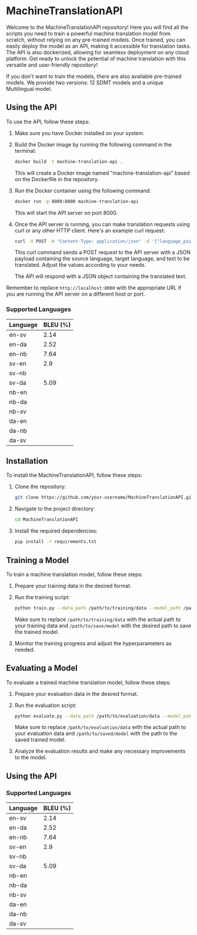 # MachineTranslationAPI

Welcome to the MachineTranslationAPI repository! Here you will find all the scripts you need to train a powerful machine translation model from scratch, without relying on any pre-trained models. Once trained, you can easily deploy the model as an API, making it accessible for translation tasks. The API is also dockerized, allowing for seamless deployment on any cloud platform. Get ready to unlock the potential of machine translation with this versatile and user-friendly repository!

If you don't want to train the models, there are also available pre-trained models. We provide two versions: 12 SDMT models and a unique Multilingual model.

## Using the API

To use the API, follow these steps:

1. Make sure you have Docker installed on your system.

2. Build the Docker image by running the following command in the terminal:

   ```bash
   docker build -t machine-translation-api .
   ```

   This will create a Docker image named "machine-translation-api" based on the Dockerfile in the repository.

3. Run the Docker container using the following command:

   ```bash
   docker run -p 8000:8000 machine-translation-api
   ```

   This will start the API server on port 8000.

4. Once the API server is running, you can make translation requests using curl or any other HTTP client. Here's an example curl request:

   ```bash
   curl -X POST -H "Content-Type: application/json" -d '{"language_pair": "en-sv", "text": "Hello, world!"}' http://localhost:8000/translate
   ```

   This curl command sends a POST request to the API server with a JSON payload containing the source language, target language, and text to be translated. Adjust the values according to your needs.

   The API will respond with a JSON object containing the translated text.

Remember to replace `http://localhost:8000` with the appropriate URL if you are running the API server on a different host or port.

### Supported Languages

| Language | BLEU (%) |
|----------|----------|
| en-sv    |   2.14   |
| en-da    |   2.52   |
| en-nb    |   7.64   |
| sv-en    |   2.9    |
| sv-nb    |          |
| sv-da    |   5.09   |
| nb-en    |          |
| nb-da    |          |
| nb-sv    |          |
| da-en    |          |
| da-nb    |          |
| da-sv    |          |

## Installation

To install the MachineTranslationAPI, follow these steps:

1. Clone the repository:

    ```bash
    git clone https://github.com/your-username/MachineTranslationAPI.git
    ```

2. Navigate to the project directory:

    ```bash
    cd MachineTranslationAPI
    ```

3. Install the required dependencies:

    ```bash
    pip install -r requirements.txt
    ```

## Training a Model

To train a machine translation model, follow these steps:

1. Prepare your training data in the desired format.

2. Run the training script:

    ```bash
    python train.py --data_path /path/to/training/data --model_path /path/to/save/model
    ```

    Make sure to replace `/path/to/training/data` with the actual path to your training data and `/path/to/save/model` with the desired path to save the trained model.

3. Monitor the training progress and adjust the hyperparameters as needed.

## Evaluating a Model

To evaluate a trained machine translation model, follow these steps:

1. Prepare your evaluation data in the desired format.

2. Run the evaluation script:

    ```bash
    python evaluate.py --data_path /path/to/evaluation/data --model_path /path/to/saved/model
    ```

    Make sure to replace `/path/to/evaluation/data` with the actual path to your evaluation data and `/path/to/saved/model` with the path to the saved trained model.

3. Analyze the evaluation results and make any necessary improvements to the model.

## Using the API

### Supported Languages

| Language | BLEU (%) |
|----------|----------|
| en-sv    |   2.14   |
| en-da    |   2.52   |
| en-nb    |   7.64   |
| sv-en    |   2.9    |
| sv-nb    |          |
| sv-da    |   5.09   |
| nb-en    |          |
| nb-da    |          |
| nb-sv    |          |
| da-en    |          |
| da-nb    |          |
| da-sv    |          |